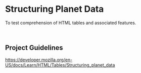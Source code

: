 # Structuring Planet Data

To test comprehension of HTML tables and associated features.

<br>

## Project Guidelines
https://developer.mozilla.org/en-US/docs/Learn/HTML/Tables/Structuring_planet_data
